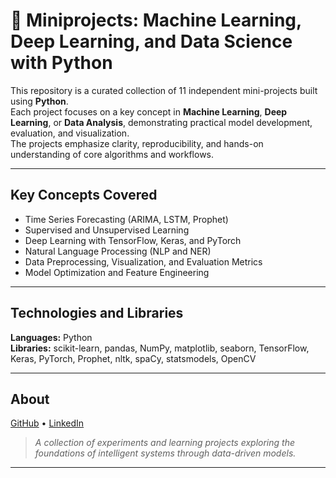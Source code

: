 # 🧩 Miniprojects: Machine Learning, Deep Learning, and Data Science with Python

This repository is a curated collection of 11 independent mini-projects built using **Python**.  
Each project focuses on a key concept in **Machine Learning**, **Deep Learning**, or **Data Analysis**, demonstrating practical model development, evaluation, and visualization.  
The projects emphasize clarity, reproducibility, and hands-on understanding of core algorithms and workflows.

---

## Key Concepts Covered
- Time Series Forecasting (ARIMA, LSTM, Prophet)
- Supervised and Unsupervised Learning
- Deep Learning with TensorFlow, Keras, and PyTorch
- Natural Language Processing (NLP and NER)
- Data Preprocessing, Visualization, and Evaluation Metrics
- Model Optimization and Feature Engineering

---

## Technologies and Libraries
**Languages:** Python  
**Libraries:** scikit-learn, pandas, NumPy, matplotlib, seaborn, TensorFlow, Keras, PyTorch, Prophet, nltk, spaCy, statsmodels, OpenCV  

---

## About 
[GitHub](https://github.com/SanjanaR95) • [LinkedIn](https://www.linkedin.com/in/sanjana-r-42bb65259)

> *A collection of experiments and learning projects exploring the foundations of intelligent systems through data-driven models.*

---
